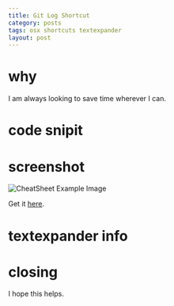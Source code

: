 ```yaml
---
title: Git Log Shortcut
category: posts
tags: osx shortcuts textexpander
layout: post
---
```


# why

I am always looking to save time wherever I can.  

# code snipit

# screenshot

![CheatSheet Example Image]({{site.baseurl}}/images/finder_cheatsheet_example_1_small.jpg "CheatSheet Finder Example")


Get it [here](http://www.cheatsheetapp.com/CheatSheet/).

# textexpander info

# closing

I hope this helps.

